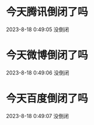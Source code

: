 # 今天腾讯倒闭了吗

2023-8-18 0:49:05 没倒闭

# 今天微博倒闭了吗

2023-8-18 0:49:06 没倒闭

# 今天百度倒闭了吗

2023-8-18 0:49:07 没倒闭


